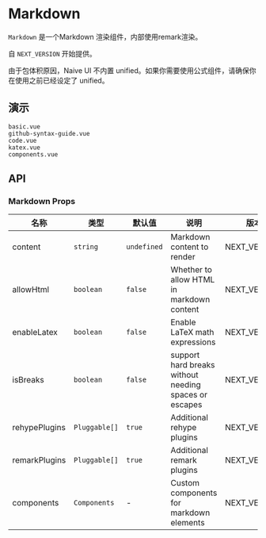 # Markdown

`Markdown` 是一个Markdown 渲染组件，内部使用remark渲染。

自 `NEXT_VERSION` 开始提供。

<n-alert title="注意" type="warning" style="margin-bottom: 16px;" :bordered="false">
  由于包体积原因，Naive UI 不内置 unified。如果你需要使用公式组件，请确保你在使用之前已经设定了 unified。
</n-alert>

## 演示

```demo
basic.vue
github-syntax-guide.vue
code.vue
katex.vue
components.vue
```

## API

### Markdown Props

| 名称      | 类型       | 默认值      | 说明             | 版本         |
| --------- | ---------- | ----------- | ---------------- | ------------ |
| content   | `string`   | `undefined` | Markdown content to render | NEXT_VERSION |
| allowHtml | `boolean` | `false` | Whether to allow HTML in markdown content | NEXT_VERSION |
| enableLatex | `boolean` | `false` | Enable LaTeX math expressions | NEXT_VERSION |
| isBreaks | `boolean` | `false` | support hard breaks without needing spaces or escapes | NEXT_VERSION |
| rehypePlugins | `Pluggable[]` | `true` | Additional rehype plugins | NEXT_VERSION |
| remarkPlugins | `Pluggable[]` | `true` | Additional remark plugins | NEXT_VERSION |
| components | `Components ` | - | Custom components for markdown elements | NEXT_VERSION |